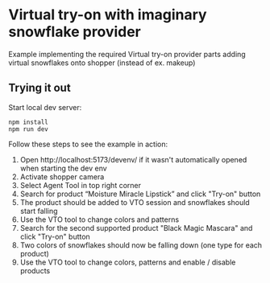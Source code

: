 # Virtual try-on with imaginary snowflake provider

Example implementing the required Virtual try-on provider parts adding virtual snowflakes onto shopper (instead of ex. makeup)

## Trying it out

Start local dev server:

```
npm install
npm run dev
```

Follow these steps to see the example in action:

1. Open http://localhost:5173/devenv/ if it wasn't automatically opened when starting the dev env
2. Activate shopper camera
3. Select Agent Tool in top right corner
4. Search for product “Moisture Miracle Lipstick” and click "Try-on" button
5. The product should be added to VTO session and snowflakes should start falling
6. Use the VTO tool to change colors and patterns
7. Search for the second supported product "Black Magic Mascara" and click "Try-on" button
8. Two colors of snowflakes should now be falling down (one type for each product)
9. Use the VTO tool to change colors, patterns and enable / disable products

